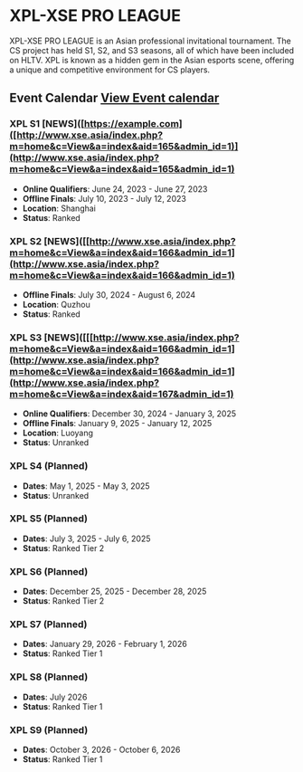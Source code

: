# XPL-XSE PRO LEAGUE

XPL-XSE PRO LEAGUE is an Asian professional invitational tournament. The CS project has held S1, S2, and S3 seasons, all of which have been included on HLTV. XPL is known as a hidden gem in the Asian esports scene, offering a unique and competitive environment for CS players.

## Event Calendar  [View Event calendar](events.md)


### XPL S1  [NEWS]([https://example.com]([http://www.xse.asia/index.php?m=home&c=View&a=index&aid=165&admin_id=1)](http://www.xse.asia/index.php?m=home&c=View&a=index&aid=165&admin_id=1)
- **Online Qualifiers**: June 24, 2023 - June 27, 2023
- **Offline Finals**: July 10, 2023 - July 12, 2023
- **Location**: Shanghai
- **Status**: Ranked

### XPL S2  [NEWS]([[http://www.xse.asia/index.php?m=home&c=View&a=index&aid=166&admin_id=1](http://www.xse.asia/index.php?m=home&c=View&a=index&aid=166&admin_id=1)
- **Offline Finals**: July 30, 2024 - August 6, 2024
- **Location**: Quzhou
- **Status**: Ranked

### XPL S3  [NEWS]([[[http://www.xse.asia/index.php?m=home&c=View&a=index&aid=166&admin_id=1](http://www.xse.asia/index.php?m=home&c=View&a=index&aid=166&admin_id=1](http://www.xse.asia/index.php?m=home&c=View&a=index&aid=167&admin_id=1)
- **Online Qualifiers**: December 30, 2024 - January 3, 2025
- **Offline Finals**: January 9, 2025 - January 12, 2025
- **Location**: Luoyang
- **Status**: Unranked

### XPL S4 (Planned)
- **Dates**: May 1, 2025 - May 3, 2025
- **Status**: Unranked

### XPL S5 (Planned)
- **Dates**: July 3, 2025 - July 6, 2025
- **Status**: Ranked Tier 2

### XPL S6 (Planned)
- **Dates**: December 25, 2025 - December 28, 2025
- **Status**: Ranked Tier 2

### XPL S7 (Planned)
- **Dates**: January 29, 2026 - February 1, 2026
- **Status**: Ranked Tier 1

### XPL S8 (Planned)
- **Dates**: July 2026
- **Status**: Ranked Tier 1

### XPL S9 (Planned)
- **Dates**: October 3, 2026 - October 6, 2026
- **Status**: Ranked Tier 1
